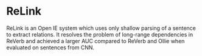 ReLink
====

ReLink is an Open IE system which uses only shallow parsing of a sentence to extract relations. It resolves the problem of long-range dependencies in ReVerb and achieved a larger AUC compared to ReVerb and Ollie when evaluated on sentences from CNN.
